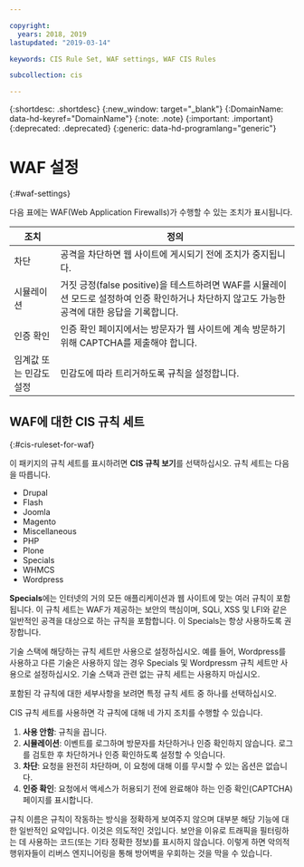 ```yaml
---

copyright:
  years: 2018, 2019
lastupdated: "2019-03-14"

keywords: CIS Rule Set, WAF settings, WAF CIS Rules

subcollection: cis

---
```


{:shortdesc: .shortdesc}
{:new_window: target="_blank"}
{:DomainName: data-hd-keyref="DomainName"}
{:note: .note}
{:important: .important}
{:deprecated: .deprecated}
{:generic: data-hd-programlang="generic"}


# WAF 설정
{:#waf-settings}

다음 표에는 WAF(Web Application Firewalls)가 수행할 수 있는 조치가 표시됩니다. 


|조치|정의|
|---|---|
|차단 | 공격을 차단하면 웹 사이트에 게시되기 전에 조치가 중지됩니다.|
|시뮬레이션 | 거짓 긍정(false positive)을 테스트하려면 WAF를 시뮬레이션 모드로 설정하여 인증 확인하거나 차단하지 않고도 가능한 공격에 대한 응답을 기록합니다. |
|인증 확인 | 인증 확인 페이지에서는 방문자가 웹 사이트에 계속 방문하기 위해 CAPTCHA를 제출해야 합니다.|
|임계값 또는 민감도 설정 | 민감도에 따라 트리거하도록 규칙을 설정합니다.|

## WAF에 대한 CIS 규칙 세트
{:#cis-ruleset-for-waf}

이 패키지의 규칙 세트를 표시하려면 **CIS 규칙 보기**를 선택하십시오. 규칙 세트는 다음을 따릅니다.
  * Drupal
  * Flash
  * Joomla
  * Magento
  * Miscellaneous
  * PHP
  * Plone
  * Specials
  * WHMCS
  * Wordpress

**Specials**에는 인터넷의 거의 모든 애플리케이션과 웹 사이트에 맞는 여러 규칙이 포함됩니다. 이 규칙 세트는 WAF가 제공하는 보안의 핵심이며, SQLi, XSS 및 LFI와 같은 일반적인 공격을 대상으로 하는 규칙을 포함합니다. 이 Specials는 항상 사용하도록 권장합니다.

기술 스택에 해당하는 규칙 세트만 사용으로 설정하십시오. 예를 들어, Wordpress를 사용하고 다른 기술은 사용하지 않는 경우 Specials 및 Wordpressm 규칙 세트만 사용으로 설정하십시오. 기술 스택과 관련 없는 규칙 세트는 사용하지 마십시오.

포함된 각 규칙에 대한 세부사항을 보려면 특정 규칙 세트 중 하나를 선택하십시오.

CIS 규칙 세트를 사용하면 각 규칙에 대해 네 가지 조치를 수행할 수 있습니다.
  1. **사용 안함**: 규칙을 끕니다.
  2. **시뮬레이션**: 이벤트를 로그하며 방문자를 차단하거나 인증 확인하지 않습니다. 로그를 검토한 후 차단하거나 인증 확인하도록 설정할 수 잇습니다.
  3. **차단**: 요청을 완전히 차단하며, 이 요청에 대해 이를 무시할 수 있는 옵션은 없습니다.
  4. **인증 확인**: 요청에서 액세스가 허용되기 전에 완료해야 하는 인증 확인(CAPTCHA) 페이지를 표시합니다.

규칙 이름은 규칙이 작동하는 방식을 정확하게 보여주지 않으며 대부분 해당 기능에 대한 일반적인 요약입니다. 이것은 의도적인 것입니다. 보안을 이유로 트래픽을 필터링하는 데 사용하는 코드(또는 기타 정확한 정보)를 표시하지 않습니다. 이렇게 하면 악의적 행위자들이 리버스 엔지니어링을 통해 방어벽을 우회하는 것을 막을 수 있습니다.
